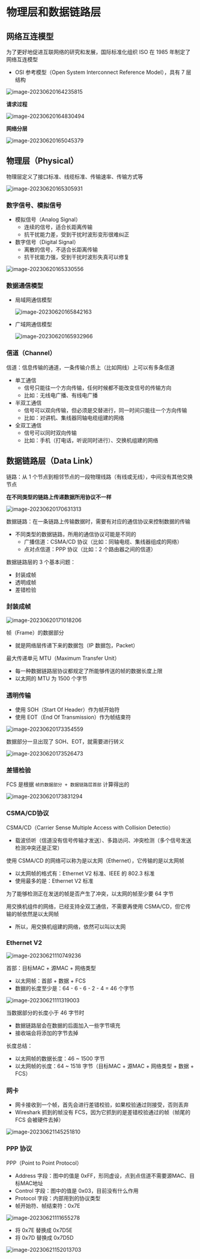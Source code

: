 # 物理层和数据链路层

## 网络互连模型

为了更好地促进互联网络的研究和发展，国际标准化组织 ISO 在 1985 年制定了网络互连模型

- OSI 参考模型（Open System Interconnect Reference Model），具有 7 层结构

![image-20230620164235815](https://gitee.com/lilyn/pic/raw/master/lagoulearn-img/image-20230620164235815.png)

**请求过程**

![image-20230620164830494](https://gitee.com/lilyn/pic/raw/master/lagoulearn-img/image-20230620164830494-16872509203061.png)

**网络分层**

![image-20230620165045379](https://gitee.com/lilyn/pic/raw/master/lagoulearn-img/image-20230620165045379.png)

## 物理层（Physical）

物理层定义了接口标准、线缆标准、传输速率、传输方式等

![image-20230620165305931](https://gitee.com/lilyn/pic/raw/master/lagoulearn-img/image-20230620165305931.png)

### 数字信号、模拟信号

- 模拟信号（Analog Signal）
  - 连续的信号，适合长距离传输
  - 抗干扰能力差，受到干扰时波形变形很难纠正
- 数字信号（Digital Signal）
  - 离散的信号，不适合长距离传输
  - 抗干扰能力强，受到干扰时波形失真可以修复

![image-20230620165330556](https://gitee.com/lilyn/pic/raw/master/lagoulearn-img/image-20230620165330556.png)

### 数据通信模型

- 局域网通信模型

  ![image-20230620165842163](https://gitee.com/lilyn/pic/raw/master/lagoulearn-img/image-20230620165842163.png)

- 广域网通信模型

  ![image-20230620165932966](https://gitee.com/lilyn/pic/raw/master/lagoulearn-img/image-20230620165932966.png)

### 信道（Channel）

信道：信息传输的通道，一条传输介质上（比如网线）上可以有多条信道

- 单工通信
  - 信号只能往一个方向传输，任何时候都不能改变信号的传输方向
  - 比如：无线电广播、有线电广播
- 半双工通信
  - 信号可以双向传输，但必须是交替进行，同一时间只能往一个方向传输
  - 比如：对讲机、集线器同轴电缆组建的网络
- 全双工通信
  - 信号可以同时双向传输
  - 比如：手机（打电话，听说同时进行）、交换机组建的网络

## 数据链路层（Data Link）

链路：从 1 个节点到相邻节点的一段物理线路（有线或无线），中间没有其他交换节点

**在不同类型的链路上传递数据所用协议不一样**

![image-20230620170631313](https://gitee.com/lilyn/pic/raw/master/lagoulearn-img/image-20230620170631313.png)

数据链路：在一条链路上传输数据时，需要有对应的通信协议来控制数据的传输

- 不同类型的数据链路，所用的通信协议可能是不同的
  - 广播信道：CSMA/CD 协议（比如：同轴电缆、集线器组成的网络）
  - 点对点信道：PPP 协议（比如：2 个路由器之间的信道）

数据链路层的 3 个基本问题：

- 封装成帧
- 透明成帧
- 差错检验

### 封装成帧

![image-20230620171018206](https://gitee.com/lilyn/pic/raw/master/lagoulearn-img/image-20230620171018206.png)

帧（Frame）的数据部分

- 就是网络层传递下来的数据包（IP 数据包，Packet）

最大传递单元 MTU（Maximum Transfer Unit）

- 每一种数据链路层协议都规定了所能够传送的帧的数据长度上限
- 以太网的 MTU 为 1500 个字节

### 透明传输

- 使用 SOH（Start Of Header）作为帧开始符
- 使用 EOT（End Of Transmission）作为帧结束符

![image-20230620173354559](https://gitee.com/lilyn/pic/raw/master/lagoulearn-img/image-20230620173354559.png)

数据部分一旦出现了 SOH、EOT，就需要进行转义

![image-20230620173526473](https://gitee.com/lilyn/pic/raw/master/lagoulearn-img/image-20230620173526473.png)

### 差错检验

FCS 是根据 `帧的数据部分 + 数据链路层首部` 计算得出的

![image-20230620173831294](https://gitee.com/lilyn/pic/raw/master/lagoulearn-img/image-20230620173831294.png)

### CSMA/CD协议

CSMA/CD（Carrier Sense Multiple Access with Collision Detectio）

- 载波侦听（信道没有信号传输才发送）、多路访问、冲突检测（多个信号发送检测冲突还是正常）

使用 CSMA/CD 的网络可以称为是以太网（Ethernet），它传输的是以太网帧

- 以太网帧的格式有：Ethernet V2 标准、IEEE 的 802.3 标准
- 使用最多的是：Ethernet V2 标准

为了能够检测正在发送的帧是否产生了冲突，以太网的帧至少要 64 字节

用交换机组件的网络，已经支持全双工通信，不需要再使用 CSMA/CD，但它传输的帧依然是以太网帧

- 所以，用交换机组建的网络，依然可以叫以太网

### Ethernet V2

![image-20230621110749236](https://gitee.com/lilyn/pic/raw/master/lagoulearn-img/image-20230621110749236.png)

首部：目标MAC +  源MAC + 网络类型

- 以太网帧：首部 + 数据 + FCS
- 数据的长度至少是：64 - 6 - 6 - 2 - 4 = 46 个字节

![image-20230621111319003](https://gitee.com/lilyn/pic/raw/master/lagoulearn-img/image-20230621111319003.png)

当数据部分的长度小于 46 字节时

- 数据链路层会在数据的后面加入一些字节填充
- 接收端会将添加的字节去掉

长度总结：

- 以太网帧的数据长度：46 ~ 1500 字节
- 以太网帧的长度：64 ~ 1518 字节（目标MAC +  源MAC + 网络类型 + 数据 + FCS）

### 网卡

- 网卡接收到一个帧，首先会进行差错校验，如果校验通过则接受，否则丢弃
- Wireshark 抓到的帧没有 FCS，因为它抓到的是差错校验通过的帧（帧尾的 FCS 会被硬件去掉）

![image-20230621145251810](https://gitee.com/lilyn/pic/raw/master/lagoulearn-img/image-20230621145251810.png)

### PPP 协议

PPP（Point to Point Protocol）

- Address 字段：图中的值是 0xFF，形同虚设，点到点信道不需要源MAC、目标MAC地址
- Control 字段：图中的值是 0x03，目前没有什么作用
- Protocol 字段：内部用到的协议类型
- 帧开始符、帧结束符：0x7E

![image-20230621111655278](https://gitee.com/lilyn/pic/raw/master/lagoulearn-img/image-20230621111655278.png)

- 将 0x7E 替换成 0x7D5E
- 将 0x7D 替换成 0x7D5D

![image-20230621152013703](https://gitee.com/lilyn/pic/raw/master/lagoulearn-img/image-20230621152013703.png)
